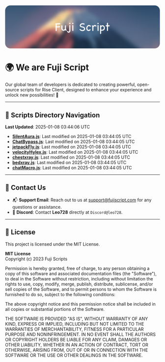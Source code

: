 ![Banner](.github/b.webp)

# 🌍 **We are Fuji Script**

Our global team of developers is dedicated to creating powerful, open-source scripts for Rise Client, designed to enhance your experience and unlock new possibilities! 🌟

---
<!-- SCRIPTS_NAVIGATION_START -->
## 📂 **Scripts Directory Navigation**

**Last Updated**: 2025-01-08 03:44:06 UTC

- **[SilentAura.js](scripts/SilentAura.js)**: Last modified on 2025-01-08 03:44:05 UTC
- **[ChatBypass.js](scripts/ChatBypass.js)**: Last modified on 2025-01-08 03:44:05 UTC
- **[jetpackFly.js](scripts/jetpackFly.js)**: Last modified on 2025-01-08 03:44:05 UTC
- **[velocityHylex.js](scripts/velocityHylex.js)**: Last modified on 2025-01-08 03:44:05 UTC
- **[chestxray.js](scripts/chestxray.js)**: Last modified on 2025-01-08 03:44:05 UTC
- **[bedxray.js](scripts/bedxray.js)**: Last modified on 2025-01-08 03:44:05 UTC
- **[chatMacro.js](scripts/chatMacro.js)**: Last modified on 2025-01-08 03:44:05 UTC

<!-- SCRIPTS_NAVIGATION_END -->

---

## 💬 **Contact Us**  
- 📬 **Support Email**: Reach out to us at [support@fujiscript.com](mailto:support@fujiscript.com) for any questions or assistance.  
- 💬 **Discord**: Contact **Leo728** directly at `Discord@leo728`.

---

## 📜 **License**

This project is licensed under the MIT License.  

**MIT License**  
Copyright (c) 2023 Fuji Scripts  

Permission is hereby granted, free of charge, to any person obtaining a copy of this software and associated documentation files (the "Software"), to deal in the Software without restriction, including without limitation the rights to use, copy, modify, merge, publish, distribute, sublicense, and/or sell copies of the Software, and to permit persons to whom the Software is furnished to do so, subject to the following conditions:  

The above copyright notice and this permission notice shall be included in all copies or substantial portions of the Software.  

THE SOFTWARE IS PROVIDED "AS IS", WITHOUT WARRANTY OF ANY KIND, EXPRESS OR IMPLIED, INCLUDING BUT NOT LIMITED TO THE WARRANTIES OF MERCHANTABILITY, FITNESS FOR A PARTICULAR PURPOSE AND NONINFRINGEMENT. IN NO EVENT SHALL THE AUTHORS OR COPYRIGHT HOLDERS BE LIABLE FOR ANY CLAIM, DAMAGES OR OTHER LIABILITY, WHETHER IN AN ACTION OF CONTRACT, TORT OR OTHERWISE, ARISING FROM, OUT OF OR IN CONNECTION WITH THE SOFTWARE OR THE USE OR OTHER DEALINGS IN THE SOFTWARE.  
